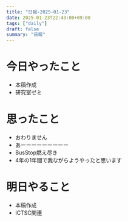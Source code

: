 ```yaml
---
title: "日報-2025-01-23"
date: 2025-01-23T22:43:00+09:00
tags: ["daily"]
draft: false
summary: "日報"
---
```


# 今日やったこと
- 本稿作成
- 研究室ゼミ

# 思ったこと
- おわりません
- あーーーーーーーーー
- BusStop燃え尽き
- 4年の1年間で我ながらようやったと思います

# 明日やること
- 本稿作成
- ICTSC関連
